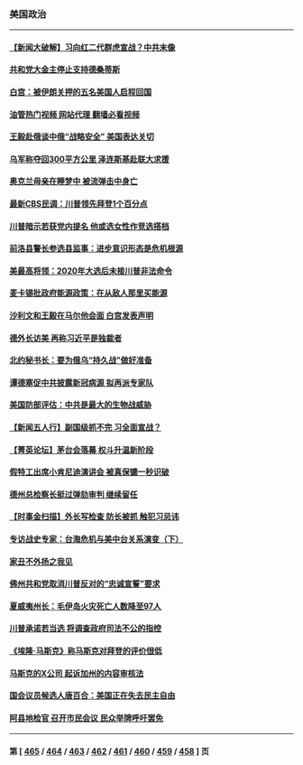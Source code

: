### 美国政治
---
#### [【新闻大破解】习向红二代群虎宣战？中共末像](../../pages/ncid1078159/n14076239.md?09190045) 
#### [共和党大金主停止支持德桑蒂斯](../../pages/ncid1078159/n14076316.md?09190045) 
#### [白宫：被伊朗关押的五名美国人启程回国](../../pages/ncid1078159/n14076183.md?09190045) 
#### [油管热门视频 网站代理 翻墙必看视频](http://138.2.39.72:81/youtube.html?epic-marker?09190045)
#### [王毅赴俄谈中俄“战略安全” 美国表达关切](../../pages/ncid1078159/n14076209.md?09190045) 
#### [乌军称夺回300平方公里 泽连斯基赴联大求援](../../pages/ncid1078159/n14076174.md?09190045) 
#### [奥克兰母亲在睡梦中 被流弹击中身亡](../../pages/ncid1078159/n14076043.md?09190045) 
#### [最新CBS民调：川普领先拜登1个百分点](../../pages/ncid1078159/n14076013.md?09190045) 
#### [川普暗示若获党内提名 他或选女性作竞选搭档](../../pages/ncid1078159/n14075728.md?09190045) 
#### [前洛县警长参选县监事：进步意识形态是危机根源](../../pages/ncid1078159/n14075751.md?09190045) 
#### [美最高将领：2020年大选后未接川普非法命令](../../pages/ncid1078159/n14075667.md?09190045) 
#### [麦卡锡批政府能源政策：在从敌人那里买能源](../../pages/ncid1078159/n14075652.md?09190045) 
#### [沙利文和王毅在马尔他会面 白宫发表声明](../../pages/ncid1078159/n14075654.md?09190045) 
#### [德外长访美 再称习近平是独裁者](../../pages/ncid1078159/n14075605.md?09190045) 
#### [北约秘书长：要为俄乌“持久战”做好准备](../../pages/ncid1078159/n14075588.md?09190045) 
#### [谭德塞促中共披露新冠病源 拟再派专家队](../../pages/ncid1078159/n14075549.md?09190045) 
#### [美国防部评估：中共是最大的生物战威胁](../../pages/ncid1078159/n14075204.md?09190045) 
#### [【新闻五人行】副国级抓不完 习全面宣战？](../../pages/ncid1078159/n14075303.md?09190045) 
#### [【菁英论坛】茅台会落幕 权斗升温新阶段](../../pages/ncid1078159/n14075195.md?09190045) 
#### [假特工出席小肯尼迪演讲会 被真保镳一秒识破](../../pages/ncid1078159/n14075230.md?09190045) 
#### [德州总检察长挺过弹劾审判 继续留任](../../pages/ncid1078159/n14075223.md?09190045) 
#### [【时事金扫描】外长写检查 防长被抓  触犯习忌讳](../../pages/ncid1078159/n14075190.md?09190045) 
#### [专访战史专家：台海危机与美中台关系演变（下）](../../pages/ncid1078159/n14074951.md?09190045) 
#### [家丑不外扬之我见](../../pages/ncid1078159/n14075213.md?09190045) 
#### [佛州共和党取消川普反对的“忠诚宣誓”要求](../../pages/ncid1078159/n14075098.md?09190045) 
#### [夏威夷州长：毛伊岛火灾死亡人数降至97人](../../pages/ncid1078159/n14075044.md?09190045) 
#### [川普承诺若当选 将调查政府司法不公的指控](../../pages/ncid1078159/n14074985.md?09190045) 
#### [《埃隆·马斯克》称马斯克对拜登的评价很低](../../pages/ncid1078159/n14074935.md?09190045) 
#### [马斯克的X公司 起诉加州的内容审核法](../../pages/ncid1078159/n14074905.md?09190045) 
#### [国会议员候选人唐百合：美国正在失去民主自由](../../pages/ncid1078159/n14074879.md?09190045) 
#### [阿县地检官 召开市民会议 民众举牌呼吁罢免](../../pages/ncid1078159/n14074812.md?09190045) 

---
#### 第 [ [465](./465.md?09190045) / [464](./464.md?09190045) / [463](./463.md?09190045) / [462](./462.md?09190045) / [461](./461.md?09190045) / [460](./460.md?09190045) / [459](./459.md?09190045) / [458](./458.md?09190045) ] 页

